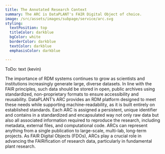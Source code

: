 ```yaml
---
title: The Annotated Research Context
summary: The ARC is DataPLANT's FAIR Digital Object of choice.
image: /src/assets/images/subpage/service/arc.svg
styling: 
  textPosition: top
  titleColor: darkblue
  bgColor: white
  borderColor: darkblue
  textColor: darkblue
  emphasisColor: darkblue

---
```


ToDo: text (kevin)

The importance of RDM systems continues to grow as scientists and institutions increasingly generate large, diverse datasets. 
In line with the FAIR principles, such data should be stored in open, public archives using standardized, non-proprietary formats to ensure accessibility and reusability. 
DataPLANT’s ARC provides an RDM platform designed to meet these needs while supporting machine-readability, as it is built entirely on established standards. 
Each ARC is assigned a persistent, unique identifier and contains in a standardized and encapsulated way not only raw data but also all associated information required to reproduce the research, including metadata, external files, and computational code. 
ARCs can represent anything from a single publication to large-scale, multi-lab, long-term projects. 
As FAIR Digital Objects (FDOs), ARCs play a crucial role in advancing the FAIRification of research data, particularly in fundamental plant research.